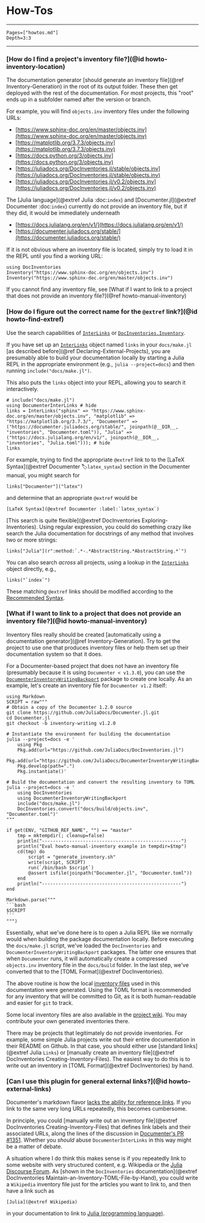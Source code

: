# How-Tos

---

```@contents
Pages=["howtos.md"]
Depth=3:3
```

---

### [How do I find a project's inventory file?](@id howto-inventory-location)

The documentation generator [should generate an inventory file](@ref Inventory-Generation) in the root of its output folder. These then get deployed with the rest of the documentation. For most projects, this "root" ends up in a subfolder named after the version or branch.

For example, you will find `objects.inv` inventory files under the following URLs:

* [https://www.sphinx-doc.org/en/master/objects.inv](https://www.sphinx-doc.org/en/master/objects.inv)
* [https://matplotlib.org/3.7.3/objects.inv](https://matplotlib.org/3.7.3/objects.inv)
* [https://docs.python.org/3/objects.inv](https://docs.python.org/3/objects.inv)
* [https://juliadocs.org/DocInventories.jl/stable/objects.inv](https://juliadocs.org/DocInventories.jl/stable/objects.inv)
* [https://juliadocs.org/DocInventories.jl/v0.2/objects.inv](https://juliadocs.org/DocInventories.jl/v0.2/objects.inv)

The [Julia language](@extref Julia :doc:`index`) and [Documenter.jl](@extref Documenter :doc:`index`) currently do not provide an inventory file, but if they did, it would be immediately underneath

* [https://docs.julialang.org/en/v1/](https://docs.julialang.org/en/v1/)
* [https://documenter.juliadocs.org/stable/](https://documenter.juliadocs.org/stable/)

If it is not obvious where an inventory file is located, simply try to load it in the REPL until you find a working URL:

```@repl howto-inventory-location
using DocInventories
Inventory("https://www.sphinx-doc.org/en/objects.inv")
Inventory("https://www.sphinx-doc.org/en/master/objects.inv")
```

If you cannot find any inventory file, see [What if I want to link to a project that does not provide an inventory file?](@ref howto-manual-inventory)


### [How do I figure out the correct name for the `@extref` link?](@id howto-find-extref)

Use the search capabilities of [`InterLinks`](@ref) or [`DocInventories.Inventory`](@extref).

If you have set up an [`InterLinks`](@ref) object named `links` in your `docs/make.jl` [as described before](@ref Declaring-External-Projects), you are presumably able to build your documentation locally by starting a Julia REPL in the appropriate environment (e.g., `julia --project=docs`) and then running `include("docs/make.jl")`.

This also puts the `links` object into your REPL, allowing you to search it interactively.

```@repl howto-find-extref
# include("docs/make.jl")
using DocumenterInterLinks # hide
links = InterLinks("sphinx" => "https://www.sphinx-doc.org/en/master/objects.inv", "matplotlib" => "https://matplotlib.org/3.7.3/", "Documenter" => ("https://documenter.juliadocs.org/stable/", joinpath(@__DIR__, "inventories", "Documenter.toml")), "Julia" => ("https://docs.julialang.org/en/v1/", joinpath(@__DIR__, "inventories", "Julia.toml"))); # hide
links
```

For example, trying to find the appropriate `@extref` link to to the [LaTeX Syntax](@extref Documenter :label:`latex_syntax`) section in the Documenter manual, you might search for

```@repl howto-find-extref
links["Documenter"]("latex")
```

and determine that an appropriate `@extref` would be

```
[LaTeX Syntax](@extref Documenter :label:`latex_syntax`)
```

[This search is quite flexible](@extref DocInventories Exploring-Inventories). Using regular expression, you could do something crazy like search the Julia documentation for docstrings of any method that involves two or more strings:

```@repl howto-find-extref
links["Julia"](r":method:`.*-.*AbstractString.*AbstractString.*`")
```

You can also search *across* all projects, using a lookup in the [`InterLinks`](@ref) object directly, e.g.,

```@repl howto-find-extref
links("`index`")
```

These matching `@extref` links should be modified according to the [Recommended Syntax](@ref).


### [What if I want to link to a project that does not provide an inventory file?](@id howto-manual-inventory)

Inventory files really should be created [automatically using a documentation generator](@ref Inventory-Generation). Try to get the project to use one that produces inventory files or help them set up their documentation system so that it does.

For a Documenter-based project that does not have an inventory file (presumably because it is using `Documenter < v1.3.0`), you can use the [`DocumenterInventoryWritingBackport`](https://github.com/JuliaDocs/DocumenterInventoryWritingBackport.jl) package to create one locally. As an example, let's create an inventory file for `Documenter v1.2` itself:


````@eval
using Markdown
SCRIPT = raw"""
# Obtain a copy of the Documenter 1.2.0 source
git clone https://github.com/JuliaDocs/Documenter.jl.git
cd Documenter.jl
git checkout -b inventory-writing v1.2.0

# Instantiate the environment for building the documentation
julia --project=docs -e '
    using Pkg
    Pkg.add(url="https://github.com/JuliaDocs/DocInventories.jl")
    Pkg.add(url="https://github.com/JuliaDocs/DocumenterInventoryWritingBackport.jl")
    Pkg.develop(path=".")
    Pkg.instantiate()'

# Build the documentation and convert the resulting inventory to TOML
julia --project=docs -e '
    using DocInventories
    using DocumenterInventoryWritingBackport
    include("docs/make.jl")
    DocInventories.convert("docs/build/objects.inv", "Documenter.toml")'
"""

if get(ENV, "GITHUB_REF_NAME", "") == "master"
    tmp = mktempdir(; cleanup=false)
    println("---------------------------------------------------")
    println("Eval howto-manual-inventory example in tempdir=$tmp")
    cd(tmp) do
        script = "generate_inventory.sh"
        write(script, SCRIPT)
        run(`/bin/bash $script`)
        @assert isfile(joinpath("Documenter.jl", "Documenter.toml"))
    end
    println("---------------------------------------------------")
end

Markdown.parse("""
```bash
$SCRIPT
```
""")
````

Essentially, what we've done here is to open a Julia REPL like we normally would when building the package documentation locally. Before executing the `docs/make.jl` script, we've loaded the `DocInventories` and `DocumenterInventoryWritingBackport` packages. The latter one ensures that when `Documenter` runs, it will automatically create a compressed `objects.inv` inventory file in the `docs/build` folder. In the last step, we've converted that to the [TOML Format](@extref DocInventories).

The above routine is how the local [inventory files](https://github.com/JuliaDocs/DocumenterInterLinks.jl/tree/master/docs/src/inventories) used in this documentation were generated. Using the TOML format is recommended for any inventory that will be committed to Git, as it is both human-readable and easier for `git` to track.

Some local inventory files are also available in the [project wiki](https://github.com/JuliaDocs/DocumenterInterLinks.jl/wiki/Inventory-File-Repository). You may contribute your own generated inventories there.

There may be projects that legitimately do not provide inventories. For example, some simple Julia projects write out their entire documentation in their README on Github. In that case, you should either use [standard links](@extref Julia `Links`) or [manually create an inventory file](@extref DocInventories Creating-Inventory-Files). The easiest way to do this is to write out an inventory in [TOML Format](@extref DocInventories) by hand.


### [Can I use this plugin for general external links?](@id howto-external-links)

Documenter's markdown flavor [lacks the ability for reference links](https://discourse.julialang.org/t/how-to-use-markdown-reference-links-with-documenter-jl/84232). If you link to the same very long URLs repeatedly, this becomes cumbersome.

In principle, you could [manually write out an inventory file](@extref DocInventories Creating-Inventory-Files) that defines link labels and their associated URLs, along the lines of the discussion in [Documenter's PR #1351](https://github.com/JuliaDocs/Documenter.jl/pull/1351). Whether you *should* abuse `DocumenterInterLinks` in this way might be a matter of debate.

A situation where I do think this makes sense is if you repeatedly link to some website with very structured content, e.g. Wikipedia or the [Julia Discourse Forum](https://discourse.julialang.org). As [shown in the `DocInventories` documentation](@extref DocInventories Maintain-an-Inventory-TOML-File-by-Hand), you could write a `Wikipedia` inventory file just for the articles you want to link to, and then have a link such as

```
[Julia](@extref Wikipedia)
```

in your documentation to link to [Julia (programming language)](https://en.wikipedia.org/wiki/Julia_(programming_language)).
